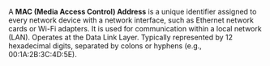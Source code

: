 A **MAC (Media Access Control) Address** is a unique identifier assigned to every network device with a network interface, such as Ethernet network cards or Wi-Fi adapters. It is used for communication within a local network (LAN). Operates at the Data Link Layer. Typically represented by 12 hexadecimal digits, separated by colons or hyphens (e.g., 00:1A:2B:3C:4D:5E).